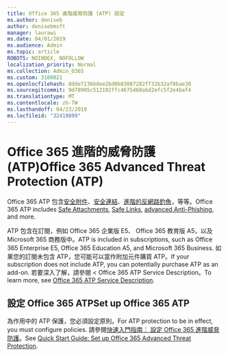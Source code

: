 ```yaml
---
title: Office 365 進階威脅防護 (ATP) 設定
ms.author: deniseb
author: denisebmsft
manager: laurawi
ms.date: 04/01/2019
ms.audience: Admin
ms.topic: article
ROBOTS: NOINDEX, NOFOLLOW
localization_priority: Normal
ms.collection: Admin_O365
ms.custom: 3100021
ms.openlocfilehash: 8dde7236bdee2bd0b83087282ff32b32af8bae30
ms.sourcegitcommit: 9d78905c512192ffc4675468abd2efc5f2e4baf4
ms.translationtype: MT
ms.contentlocale: zh-TW
ms.lasthandoff: 04/23/2019
ms.locfileid: "32419899"
---
```

# <a name="office-365-advanced-threat-protection-atp"></a><span data-ttu-id="6019c-102">Office 365 進階的威脅防護 (ATP)</span><span class="sxs-lookup"><span data-stu-id="6019c-102">Office 365 Advanced Threat Protection (ATP)</span></span>

<span data-ttu-id="6019c-103">Office 365 ATP 包含[安全附件](https://docs.microsoft.com/office365/securitycompliance/atp-safe-attachments)、[安全連結](https://docs.microsoft.com/office365/securitycompliance/atp-safe-links)、[進階的反網路釣魚](https://docs.microsoft.com/office365/securitycompliance/atp-anti-phishing)，等等。</span><span class="sxs-lookup"><span data-stu-id="6019c-103">Office 365 ATP includes [Safe Attachments](https://docs.microsoft.com/office365/securitycompliance/atp-safe-attachments), [Safe Links](https://docs.microsoft.com/office365/securitycompliance/atp-safe-links), [advanced Anti-Phishing](https://docs.microsoft.com/office365/securitycompliance/atp-anti-phishing), and more.</span></span> 

<span data-ttu-id="6019c-104">ATP 包含在訂閱，例如 Office 365 企業版 E5、 Office 365 教育版 A5，以及 Microsoft 365 商務版中。</span><span class="sxs-lookup"><span data-stu-id="6019c-104">ATP is included in subscriptions, such as Office 365 Enterprise E5, Office 365 Education A5, and Microsoft 365 Business.</span></span> <span data-ttu-id="6019c-105">如果您的訂閱未包含 ATP，您可能可以當作附加元件購買 ATP。</span><span class="sxs-lookup"><span data-stu-id="6019c-105">If your subscription does not include ATP, you can potentially purchase ATP as an add-on.</span></span> <span data-ttu-id="6019c-106">若要深入了解，請參閱 < <b0>Office 365 ATP Service Description</b0>。</span><span class="sxs-lookup"><span data-stu-id="6019c-106">To learn more, see [Office 365 ATP Service Description](https://docs.microsoft.com/office365/servicedescriptions/office-365-advanced-threat-protection-service-description).</span></span>

## <a name="set-up-office-365-atp"></a><span data-ttu-id="6019c-107">設定 Office 365 ATP</span><span class="sxs-lookup"><span data-stu-id="6019c-107">Set up Office 365 ATP</span></span>

<span data-ttu-id="6019c-108">為作用中的 ATP 保護，您必須設定原則。</span><span class="sxs-lookup"><span data-stu-id="6019c-108">For ATP protection to be in effect, you must configure policies.</span></span> <span data-ttu-id="6019c-109">請參閱[快速入門指南： 設定 Office 365 進階威脅防護](https://docs.microsoft.com/office365/securitycompliance/checklist-atp-setup)。</span><span class="sxs-lookup"><span data-stu-id="6019c-109">See [Quick Start Guide: Set up Office 365 Advanced Threat Protection](https://docs.microsoft.com/office365/securitycompliance/checklist-atp-setup).</span></span>

